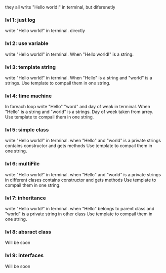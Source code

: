 they all write "Hello world!" in terminal, but diferenetly
### lvl 1: just log
write "Hello world!" in terminal.
directly
### lvl 2: use variable
write "Hello world!" in terminal.
When "Hello world!" is a string.
### lvl 3: template string  
write "Hello world!" in terminal.
When "Hello" is a string and "world" is a strings.
Use template to compail them in one string.
### lvl 4: time machine
In foreach loop write "Hello" "word" and day of weak in terminal.
When "Hello" is a string and "world"  is a strings.
Day of week taken from arrey.
Use template to compail them in one string.
### lvl 5: simple class
write "Hello world!" in terminal.
when "Hello" and "world" is a private strings
contains constructor and gets methods
Use template to compail them in one string.
### lvl 6: multiFile
write "Hello world!" in terminal.
when "Hello" and "world" is a private strings in different clases
contains constructor and gets methods
Use template to compail them in one string.
### lvl 7: inheritance
write "Hello world!" in terminal.
when "Hello" belongs to parent class and
"world" is a private string in other class
Use template to compail them in one string.
### lvl 8: absract class
Will be soon
### lvl 9: interfaces
Will be soon
